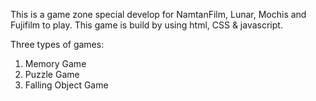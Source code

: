 This is a game zone special develop for NamtanFilm, Lunar, Mochis and Fujifilm to play. 
This game is build by using html, CSS & javascript.

Three types of games:
1. Memory Game
2. Puzzle Game
3. Falling Object Game
